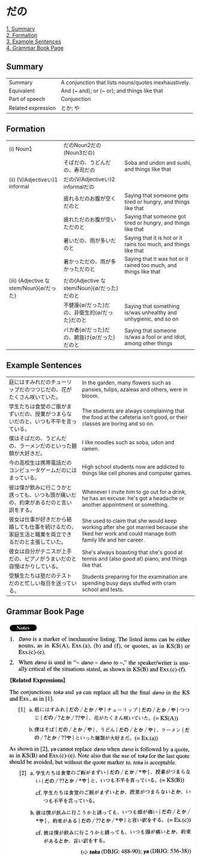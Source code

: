 # だの

[1. Summary](#summary)<br>
[2. Formation](#formation)<br>
[3. Example Sentences](#example-sentences)<br>
[4. Grammar Book Page](#grammar-book-page)<br>


## Summary

<table><tr>   <td>Summary</td>   <td>A conjunction that lists nouns/quotes inexhaustively.</td></tr><tr>   <td>Equivalent</td>   <td>And (~ and); or (~ or); and things like that</td></tr><tr>   <td>Part of speech</td>   <td>Conjunction</td></tr><tr>   <td>Related expression</td>   <td>とか; や</td></tr></table>

## Formation

<table class="table"><tbody><tr class="tr head"><td class="td"><span class="numbers">(i)</span> <span class="bold">Noun<span class="subscript">1</span></span></td><td class="td"><span class="concept">だの</span><span>Noun<span class="subscript">2</span></span><span class="concept">だの</span><span>(Noun<span class="subscript">3</span></span><span class="concept">だの</span><span>)</span> </td><td class="td"></td></tr><tr class="tr"><td class="td"></td><td class="td"><span>そば</span><span class="concept">だの</span><span>、うどん</span><span class="concept">だの</span><span>、寿司</span><span class="concept">だの</span></td><td class="td"><span>Soba and undon and sushi, and things like that</span></td></tr><tr class="tr head"><td class="td"><span class="numbers">(ii)</span> <span class="bold">{V/Adjectiveい}1 informal</span></td><td class="td"><span class="concept">だの</span><span>{V/Adjectiveい}2 informal</span><span class="concept">だの</span></td><td class="td"></td></tr><tr class="tr"><td class="td"></td><td class="td"><span>疲れる</span><span class="concept">だの</span><span>お腹が空く</span><span class="concept">だの</span><span>と</span></td><td class="td"><span>Saying that someone gets tired or hungry, and things like that</span></td></tr><tr class="tr"><td class="td"></td><td class="td"><span>疲れた</span><span class="concept">だの</span><span>お腹が空いた</span><span class="concept">だの</span><span>と</span></td><td class="td"><span>Saying that someone got tired or hungry, and things like that</span></td></tr><tr class="tr"><td class="td"></td><td class="td"><span>暑い</span><span class="concept">だの</span><span>、雨が多い</span><span class="concept">だの</span><span>と</span></td><td class="td"><span>Saying that it is hot or it rains too much, and things like that</span></td></tr><tr class="tr"><td class="td"></td><td class="td"><span>暑かった</span><span class="concept">だの</span><span>、雨が多かった</span><span class="concept">だの</span><span>と</span></td><td class="td"><span>Saying that it was hot or it rained too much, and things like that</span></td></tr><tr class="tr head"><td class="td"><span class="numbers">(iii)</span> <span class="bold">{Adjective な stem/Noun}{∅/だった}</span></td><td class="td"><span class="concept">だの</span><span>{Adjective な stem/Noun}{∅/だった}</span><span class="concept">だの</span><span>と</span></td><td class="td"></td></tr><tr class="tr"><td class="td"></td><td class="td"><span>不健康{∅/だった}</span><span class="concept">だの</span><span>、非衛生的{∅/だった}</span><span class="concept">だの</span><span>と</span></td><td class="td"><span>Saying that something is/was unhealthy and unhygienic, and so on</span></td></tr><tr class="tr"><td class="td"></td><td class="td"><span>バカ者{∅/だった}</span><span class="concept">だの</span><span>、腑抜け{∅/だった}</span><span class="concept">だの</span><span>と</span></td><td class="td"><span>Saying that someone is/was a fool or and idiot, among other things</span></td></tr></tbody></table>

## Example Sentences

<table><tr>   <td>庭にはすみれだのチューリップだのつつじだの、花がたくさん咲いていた。</td>   <td>In the garden, many ﬂowers such as pansies, tulips, azaleas and others, were in bloom.</td></tr><tr>   <td>学生たちは食堂のご飯がまずいだの、授業がつまらないだのと、いつも不平を言っている。</td>   <td>The students are always complaining that the food at the cafeteria isn't good, or their classes are boring and so on.</td></tr><tr>   <td>僕はそばだの、うどんだの、ラーメンだのといった麺類が大好きだ。</td>   <td>I like noodles such as soba, udon and ramen.</td></tr><tr>   <td>今の高校生は携帯電話だのコンピュータゲームだのにはまっている。</td>   <td>High school students now are addicted to things like cell phones and computer games.</td></tr><tr>   <td>彼は僕が飲みに行こうかと誘っても、いつも頭が痛いだの、約束があるだのと言い訳をする。</td>   <td>Whenever I invite him to go out for a drink, he has an excuse: he's got a headache or another appointment or something.</td></tr><tr>   <td>彼女は仕事が好きだから結婚しても仕事を続けるだの、家庭生活と職業を両立できるだのと主張していた。</td>   <td>She used to claim that she would keep working after she got married because she liked her work and could manage both family life and her career.</td></tr><tr>   <td>彼女は自分がテニスが上手だの、ピアノがうまいだのと自慢ばかりしている。</td>   <td>She's always boasting that she's good at tennis and (also good at) piano, and things like that.</td></tr><tr>   <td>受験生たちは塾だのテストだのと忙しい毎日を送っている。</td>   <td>Students preparing for the examination are spending busy days stuffed with cram school and tests.</td></tr></table>

## Grammar Book Page

![](../img/Advancedだの.png)

